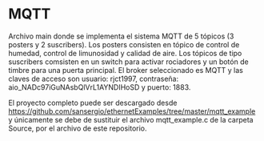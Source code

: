 # MQTT

Archivo main donde se implementa el sistema MQTT de 5 tópicos (3 posters y 2 suscribers). 
Los posters consisten en tópico de control de humedad, control de limunosidad y calidad de aire. Los tópicos de tipo suscribers comsisten en un switch para activar rociadores y un botón de timbre para una puerta principal.
El broker seleccionado es MQTT y las claves de acceso son usuario: rjct1997, contraseña: aio_NADc97iGuNAsbQlVrL1AYNDIHoSD y puerto: 1883.

El proyecto completo puede ser descargado desde https://github.com/sansergio/ethernetExamples/tree/master/mqtt_example y únicamente se debe de sustituir el archivo mqtt_example.c de la carpeta Source, por el archivo de este repositorio.
